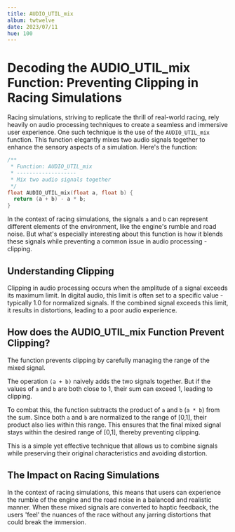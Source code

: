 ```yaml
---
title: AUDIO_UTIL_mix
album: twtwelve
date: 2023/07/11
hue: 100
---
```


# Decoding the AUDIO_UTIL_mix Function: Preventing Clipping in Racing Simulations

Racing simulations, striving to replicate the thrill of real-world racing, rely heavily on audio processing techniques to create a seamless and immersive user experience. One such technique is the use of the `AUDIO_UTIL_mix` function. This function elegantly mixes two audio signals together to enhance the sensory aspects of a simulation. Here's the function:

```c
/**
 * Function: AUDIO_UTIL_mix
 * -------------------
 * Mix two audio signals together
 */
float AUDIO_UTIL_mix(float a, float b) {
  return (a + b) - a * b;
}
```

In the context of racing simulations, the signals `a` and `b` can represent different elements of the environment, like the engine's rumble and road noise. But what's especially interesting about this function is how it blends these signals while preventing a common issue in audio processing - clipping.

## Understanding Clipping

Clipping in audio processing occurs when the amplitude of a signal exceeds its maximum limit. In digital audio, this limit is often set to a specific value - typically 1.0 for normalized signals. If the combined signal exceeds this limit, it results in distortions, leading to a poor audio experience. 

## How does the AUDIO_UTIL_mix Function Prevent Clipping?

The function prevents clipping by carefully managing the range of the mixed signal. 

The operation `(a + b)` naively adds the two signals together. But if the values of `a` and `b` are both close to 1, their sum can exceed 1, leading to clipping.

To combat this, the function subtracts the product of `a` and `b` (`a * b`) from the sum. Since both `a` and `b` are normalized to the range of [0,1], their product also lies within this range. This ensures that the final mixed signal stays within the desired range of [0,1], thereby preventing clipping.

This is a simple yet effective technique that allows us to combine signals while preserving their original characteristics and avoiding distortion.

## The Impact on Racing Simulations

In the context of racing simulations, this means that users can experience the rumble of the engine and the road noise in a balanced and realistic manner. When these mixed signals are converted to haptic feedback, the users 'feel' the nuances of the race without any jarring distortions that could break the immersion.